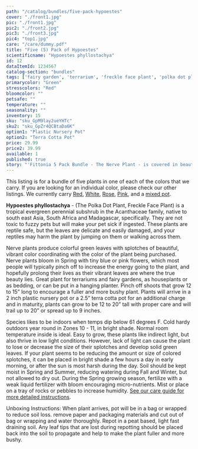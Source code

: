 ```yaml
---
path: "/catalog/bundles/five-pack-hypoestes"
cover: "./front1.jpg"
pic: "./front1.jpg"
pic2: "./front2.jpg"
pic3: "./front3.jpg"
pic4: "top1.jpg"
care: "/care/dummy.pdf"
title: "Five (5) Pack of Hypoestes"
scientificname: "Hypoestes phyllostachya"
id: 12
dataItemId: 1234567
catalog-section: "bundles"
tags: ['fairy garden', 'terrarium', 'freckle face plant', 'polka dot plant', 'hypoestes', 'bundles']
primarycolor: "Green"
stresscolors: "Red"
bloomcolor: ""
petsafe: ""
temperature: ""
seasonality: ""
inventory: 15
sku: "sku_GpM9lay2ueYHTc"
sku2: "sku_GpZr4QCBtaDa6K"
option1: "Plastic Nursery Pot"
option2: "Terra Cotta Pot"
price: 29.99
price2: 39.99
available: 1
published: true
story: "'Fittonia 5 Pack Bundle - The Nerve Plant - is covered in beautiful colored veins over green leaves."
---
```

This listing is for a bundle of five plants in one of each of the colors that we carry. If you are looking for an individual color, please check our other listings. We currently carry [Red](/catalog/fairy-garden/red-hypoestes), [White](/catalog/fairy-garden/white-hypoestes), [Rose](/catalog/fairy-garden/rose-hypoestes), [Pink](/catalog/fairy-garden/pink-hypoestes), and a [mixed pot](/catalog/fairy-garden/mixed-hypoestes).

<strong>Hypoestes phyllostachya</strong> - (The Polka Dot Plant, Freckle Face Plant) is a tropical evergreen perennial subshrub in the Acanthaceae family, native to south east Asia, South Africa and Madagascar, specifically. They are not toxic to fuzzy pets but will make your pet sick if ingested. These plants are reptile safe, but the leaves are delicate and easily damaged, and your reptiles may harm the plant by jumping on them or walking across them. 

Nerve plants produce colorful green leaves with splotches of beautiful, vibrant color coordinating with the color of the plant being purchased. Nerve plants bloom in Spring with tiny blue or pink flowers, which most people will typically pinch off to increase the energy going to the plant, and hopefully prolong their lives as their vibrant leaves are where the true beauty lies. Great plant for terrariums and fairy gardens, as houseplants or as bedding, or can be put in a hanging planter. Pinch off shoots that grow 12 to 15” long to encourage a fuller and more bushy plant. Plants will arrive in a 2 inch plastic nursery pot or a 2.5” terra cotta pot for an additional charge and in maturity, plants can grow to be 12 to 20” tall with proper care and will trail up to 20” or spread up to 9 inches.

Species likes to be indoors when temps dip below 61 degrees F. Cold hardy outdoors year round in Zones 10 - 11, in bright shade. Normal room temperature inside is ideal. Easy to grow, these plants like indirect light, but also thrive in low light conditions. However, lack of light can cause the plant to lose or decrease the size of their splotches and develop solid green leaves. If your plant seems to be reducing the amount or size of colored splotches, it can be placed in bright shade a few hours a day in early morning, or after the sun is most harsh during the day.  Soil should be kept moist in Spring and Summer, reducing watering during Fall and Winter, but not allowed to dry out. During the Spring growing season, fertilize with a weak liquid fertilizer with bloom encouraging micro-nutrients. Mist or place on a tray of rocks or pebbles to increase humidity.  [See our care guide for more detailed instructions](/care/hypoestes).

Unboxing Instructions: When plant arrives, pot will be in a bag or wrapped to reduce soil loss. remove paper and packaging materials and cut out of bag or wrapping and water thoroughly. Repot in a peat based, light fast draining soil. Any leaf tips that are lost during repotting should be placed back into the soil to propagate and help to make the plant fuller and more bushy.